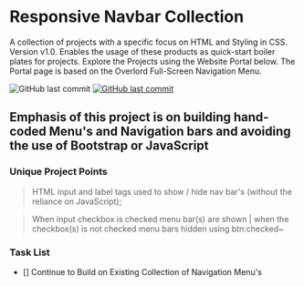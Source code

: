 # Responsive Navbar Collection

A collection of projects with a specific focus on HTML and Styling in CSS. Version v1.0.
Enables the usage of these products as quick-start boiler plates for projects.
Explore the Projects using the Website Portal below.
The Portal page is based on the Overlord Full-Screen Navigation Menu.

<img alt="GitHub last commit" src="https://img.shields.io/github/last-commit/mogrady-git/Responsive-Navbar-Collection">
<a href="https://mogrady-git.github.io/Responsive-Navbar-Collection/"><img alt="GitHub last commit" src="https://img.shields.io/badge/Version%201.0-Launch%20Website-green"></a>

## Emphasis of this project is on building hand-coded Menu's and Navigation bars and avoiding the use of Bootstrap or JavaScript

### Unique Project Points

> HTML input and label tags used to show / hide nav bar's (without the reliance on JavaScript);

> When input checkbox is checked menu bar(s) are shown | when the checkbox(s) is not checked menu bars hidden using btn:checked~

### Task List

- [] Continue to Build on Existing Collection of Navigation Menu's
